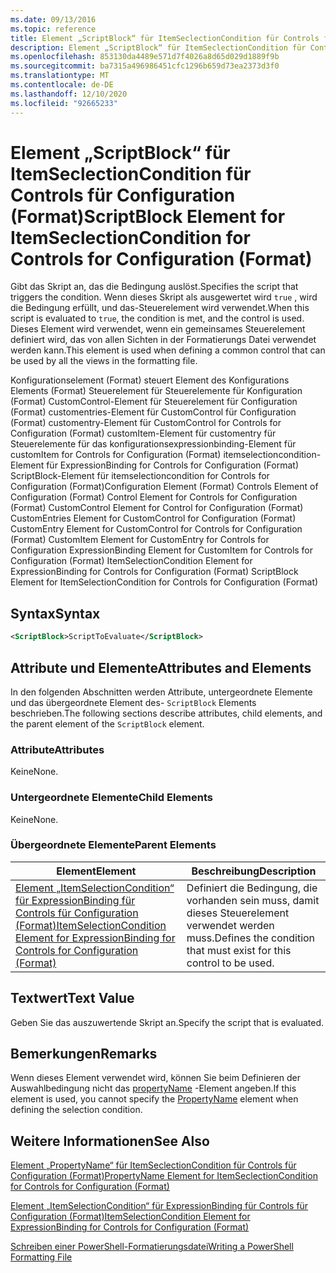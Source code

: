 ```yaml
---
ms.date: 09/13/2016
ms.topic: reference
title: Element „ScriptBlock“ für ItemSeclectionCondition für Controls für Configuration (Format)
description: Element „ScriptBlock“ für ItemSeclectionCondition für Controls für Configuration (Format)
ms.openlocfilehash: 853130da4489e571d7f4026a8d65d029d1889f9b
ms.sourcegitcommit: ba7315a496986451cfc1296b659d73ea2373d3f0
ms.translationtype: MT
ms.contentlocale: de-DE
ms.lasthandoff: 12/10/2020
ms.locfileid: "92665233"
---
```

# <a name="scriptblock-element-for-itemseclectioncondition-for-controls-for-configuration-format"></a><span data-ttu-id="288c3-103">Element „ScriptBlock“ für ItemSeclectionCondition für Controls für Configuration (Format)</span><span class="sxs-lookup"><span data-stu-id="288c3-103">ScriptBlock Element for ItemSeclectionCondition for Controls for Configuration (Format)</span></span>

<span data-ttu-id="288c3-104">Gibt das Skript an, das die Bedingung auslöst.</span><span class="sxs-lookup"><span data-stu-id="288c3-104">Specifies the script that triggers the condition.</span></span> <span data-ttu-id="288c3-105">Wenn dieses Skript als ausgewertet wird `true` , wird die Bedingung erfüllt, und das-Steuerelement wird verwendet.</span><span class="sxs-lookup"><span data-stu-id="288c3-105">When this script is evaluated to `true`, the condition is met, and the control is used.</span></span> <span data-ttu-id="288c3-106">Dieses Element wird verwendet, wenn ein gemeinsames Steuerelement definiert wird, das von allen Sichten in der Formatierungs Datei verwendet werden kann.</span><span class="sxs-lookup"><span data-stu-id="288c3-106">This element is used when defining a common control that can be used by all the views in the formatting file.</span></span>

<span data-ttu-id="288c3-107">Konfigurationselement (Format) steuert Element des Konfigurations Elements (Format) Steuerelement für Steuerelemente für Konfiguration (Format) CustomControl-Element für Steuerelement für Configuration (Format) customentries-Element für CustomControl für Configuration (Format) customentry-Element für CustomControl for Controls for Configuration (Format) customItem-Element für customentry für Steuerelemente für das konfigurationsexpressionbinding-Element für customItem for Controls for Configuration (Format) itemselectioncondition-Element für ExpressionBinding for Controls for Configuration (Format) ScriptBlock-Element für itemselectioncondition for Controls for Configuration (Format)</span><span class="sxs-lookup"><span data-stu-id="288c3-107">Configuration Element (Format) Controls Element of Configuration (Format) Control Element for Controls for Configuration (Format) CustomControl Element for Control for Configuration (Format) CustomEntries Element for CustomControl for Configuration (Format) CustomEntry Element for CustomControl for Controls for Configuration (Format) CustomItem Element for CustomEntry for Controls for Configuration ExpressionBinding Element for CustomItem for Controls for Configuration (Format) ItemSelectionCondition Element for ExpressionBinding for Controls for Configuration (Format) ScriptBlock Element for ItemSelectionCondition for Controls for Configuration (Format)</span></span>

## <a name="syntax"></a><span data-ttu-id="288c3-108">Syntax</span><span class="sxs-lookup"><span data-stu-id="288c3-108">Syntax</span></span>

```xml
<ScriptBlock>ScriptToEvaluate</ScriptBlock>
```

## <a name="attributes-and-elements"></a><span data-ttu-id="288c3-109">Attribute und Elemente</span><span class="sxs-lookup"><span data-stu-id="288c3-109">Attributes and Elements</span></span>

<span data-ttu-id="288c3-110">In den folgenden Abschnitten werden Attribute, untergeordnete Elemente und das übergeordnete Element des- `ScriptBlock` Elements beschrieben.</span><span class="sxs-lookup"><span data-stu-id="288c3-110">The following sections describe attributes, child elements, and the parent element of the `ScriptBlock` element.</span></span>

### <a name="attributes"></a><span data-ttu-id="288c3-111">Attribute</span><span class="sxs-lookup"><span data-stu-id="288c3-111">Attributes</span></span>

<span data-ttu-id="288c3-112">Keine</span><span class="sxs-lookup"><span data-stu-id="288c3-112">None.</span></span>

### <a name="child-elements"></a><span data-ttu-id="288c3-113">Untergeordnete Elemente</span><span class="sxs-lookup"><span data-stu-id="288c3-113">Child Elements</span></span>

<span data-ttu-id="288c3-114">Keine</span><span class="sxs-lookup"><span data-stu-id="288c3-114">None.</span></span>

### <a name="parent-elements"></a><span data-ttu-id="288c3-115">Übergeordnete Elemente</span><span class="sxs-lookup"><span data-stu-id="288c3-115">Parent Elements</span></span>

|<span data-ttu-id="288c3-116">Element</span><span class="sxs-lookup"><span data-stu-id="288c3-116">Element</span></span>|<span data-ttu-id="288c3-117">Beschreibung</span><span class="sxs-lookup"><span data-stu-id="288c3-117">Description</span></span>|
|-------------|-----------------|
|[<span data-ttu-id="288c3-118">Element „ItemSelectionCondition“ für ExpressionBinding für Controls für Configuration (Format)</span><span class="sxs-lookup"><span data-stu-id="288c3-118">ItemSelectionCondition Element for ExpressionBinding for Controls for Configuration (Format)</span></span>](./itemselectioncondition-element-for-expressionbinding-for-controls-for-configuration-format.md)|<span data-ttu-id="288c3-119">Definiert die Bedingung, die vorhanden sein muss, damit dieses Steuerelement verwendet werden muss.</span><span class="sxs-lookup"><span data-stu-id="288c3-119">Defines the condition that must exist for this control to be used.</span></span>|

## <a name="text-value"></a><span data-ttu-id="288c3-120">Textwert</span><span class="sxs-lookup"><span data-stu-id="288c3-120">Text Value</span></span>

<span data-ttu-id="288c3-121">Geben Sie das auszuwertende Skript an.</span><span class="sxs-lookup"><span data-stu-id="288c3-121">Specify the script that is evaluated.</span></span>

## <a name="remarks"></a><span data-ttu-id="288c3-122">Bemerkungen</span><span class="sxs-lookup"><span data-stu-id="288c3-122">Remarks</span></span>

<span data-ttu-id="288c3-123">Wenn dieses Element verwendet wird, können Sie beim Definieren der Auswahlbedingung nicht das [propertyName](./propertyname-element-for-itemseclectioncondition-for-controls-for-configuration-format.md) -Element angeben.</span><span class="sxs-lookup"><span data-stu-id="288c3-123">If this element is used, you cannot specify the [PropertyName](./propertyname-element-for-itemseclectioncondition-for-controls-for-configuration-format.md) element when defining the selection condition.</span></span>

## <a name="see-also"></a><span data-ttu-id="288c3-124">Weitere Informationen</span><span class="sxs-lookup"><span data-stu-id="288c3-124">See Also</span></span>

[<span data-ttu-id="288c3-125">Element „PropertyName“ für ItemSeclectionCondition für Controls für Configuration (Format)</span><span class="sxs-lookup"><span data-stu-id="288c3-125">PropertyName Element for ItemSeclectionCondition for Controls for Configuration (Format)</span></span>](./propertyname-element-for-itemseclectioncondition-for-controls-for-configuration-format.md)

[<span data-ttu-id="288c3-126">Element „ItemSelectionCondition“ für ExpressionBinding für Controls für Configuration (Format)</span><span class="sxs-lookup"><span data-stu-id="288c3-126">ItemSelectionCondition Element for ExpressionBinding for Controls for Configuration (Format)</span></span>](./itemselectioncondition-element-for-expressionbinding-for-controls-for-configuration-format.md)

[<span data-ttu-id="288c3-127">Schreiben einer PowerShell-Formatierungsdatei</span><span class="sxs-lookup"><span data-stu-id="288c3-127">Writing a PowerShell Formatting File</span></span>](./writing-a-powershell-formatting-file.md)
